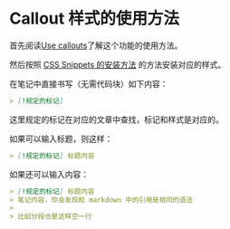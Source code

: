 # Callout 样式的使用方法

首先阅读[Use callouts](https://help.obsidian.md/How+to/Use+callouts)了解这个功能的使用方法。

然后按照 [CSS Snippets 的安装方法](./Install-CSS-Snippets.md) 的方法安装对应的样式。

在笔记中直接书写（无需代码块）如下内容：

```markdown
> [!规定的标记]
```

这里规定的标记在对应的文章中查找，标记和样式是对应的。

如果可以输入标题，则这样：

```markdown
> [!规定的标记] 标题内容
```

如果还可以输入内容：

```markdown
> [!规定的标记] 标题内容
> 笔记内容，你会发现和 markdown 中的引用是相同的语法
> 
> 比如分段也是这样空一行
```